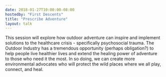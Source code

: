 ```yaml
---
date: 2018-01-27T10:00:00-08:00
hostedby: "First Descents"
title: "Prescribe Adventure"
layout: talk
---
```


This session will explore how outdoor adventure can inspire and implement solutions to the healthcare crisis - specifically psychosocial trauma. The Outdoor Industry has a tremendous opportunity (perhaps obligation?) to help people live healthier lives and extend the healing power of adventure to those who need it the most. In so doing, we can create more environmental advocates who will protect the wild places where we all play, connect, and heal. 
